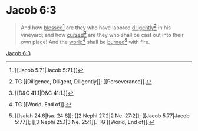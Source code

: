 # Jacob 6:3

> And how <u>blessed</u>[^a] are they who have labored <u>diligently</u>[^b] in his vineyard; and how <u>cursed</u>[^c] are they who shall be cast out into their own place! And the <u>world</u>[^d] shall be <u>burned</u>[^e] with fire.

[Jacob 6:3](https://www.churchofjesuschrist.org/study/scriptures/bofm/jacob/6?lang=eng&id=p3#p3)


[^a]: [[Jacob 5.71|Jacob 5:71.]]
[^b]: TG [[Diligence, Diligent, Diligently]]; [[Perseverance]].
[^c]: [[D&C 41.1|D&C 41:1.]]
[^d]: TG [[World, End of]].
[^e]: [[Isaiah 24.6|Isa. 24:6]]; [[2 Nephi 27.2|2 Ne. 27:2]]; [[Jacob 5.77|Jacob 5:77]]; [[3 Nephi 25.1|3 Ne. 25:1]]. TG [[World, End of]].
